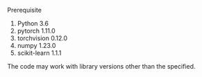 Prerequisite
1. Python 3.6
2. pytorch 1.11.0
3. torchvision 0.12.0
4. numpy 1.23.0
5. scikit-learn 1.1.1

The code may work with library versions other than the specified.